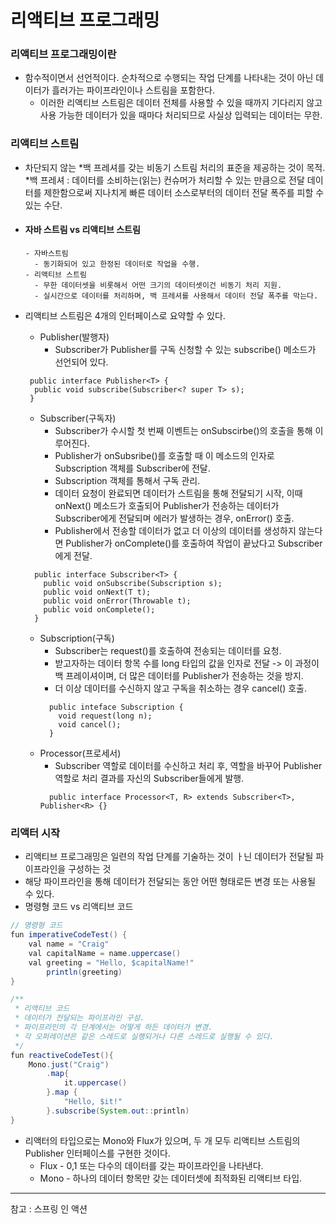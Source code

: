 # 리액티브 프로그래밍  
### 리액티브 프로그래밍이란
- 함수적이면서 선언적이다. 순차적으로 수행되는 작업 단계를 나타내는 것이 아닌 데이터가 흘러가는 파이프라인이나 스트림을 포함한다.  
  - 이러한 리액티브 스트림은 데이터 전체를 사용할 수 있을 때까지 기다리지 않고 사용 가능한 데이터가 있을 때마다 처리되므로 사실상 입력되는 데이터는 무한.

### 리액티브 스트림  
- 차단되지 않는 *백 프레셔를 갖는 비동기 스트림 처리의 표준을 제공하는 것이 목적.  
  *백 프레셔 : 데이터를 소비하는(읽는) 컨슈머가 처리할 수 있는 만큼으로 전달 데이터를 제한함으로써 지나치게 빠른 데이터 소스로부터의 데이터 전달 폭주를 피할 수 있는 수단.
 
- #### 자바 스트림 vs 리액티브 스트림
  ```
  - 자바스트림 
    - 동기화되어 있고 한정된 데이터로 작업을 수행.
  - 리액티브 스트림  
    - 무한 데이터셋을 비롯해서 어떤 크기의 데이터셋이건 비동기 처리 지원.  
    - 실시간으로 데이터를 처리하며, 백 프레셔를 사용해서 데이터 전달 폭주를 막는다.  
  ```
- 리액티브 스트림은 4개의 인터페이스로 요약할 수 있다.
  - Publisher(발행자)   
    - Subscriber가 Publisher를 구독 신청할 수 있는 subscribe() 메소드가 선언되어 있다. 
  ```
   public interface Publisher<T> {
    public void subscribe(Subscriber<? super T> s);
   }
  ```  
  
  - Subscriber(구독자)
    - Subscriber가 수시할 첫 번째 이벤트는 onSubscirbe()의 호출을 통해 이루어진다.
    - Publisher가 onSubsribe()를 호출할 때 이 메소드의 인자로 Subscription 객체를 Subscriber에 전달.  
    - Subscription 객체를 통해서 구독 관리.
    - 데이터 요청이 완료되면 데이터가 스트림을 통해 전달되기 시작, 이때 onNext() 메소드가 호출되어 Publisher가 전송하는 데이터가 Subscriber에게 전달되며 에러가 발생하는 경우, onError() 호출.
    - Publisher에서 전송할 데이터가 없고 더 이상의 데이터를 생성하지 않는다면 Publisher가 onComplete()를 호출하여 작업이 끝났다고 Subscriber에게 전달.
  ```
    public interface Subscriber<T> {
      public void onSubscribe(Subscription s);
      public void onNext(T t);
      public void onError(Throwable t);
      public void onComplete();
    }
  ```
  - Subscription(구독)
    - Subscriber는 request()를 호출하여 전송되는 데이터를 요청.
    - 받고자하는 데이터 항목 수를 long 타입의 값을 인자로 전달 -> 이 과정이 백 프레이셔이며, 더 많은 데이터를 Publisher가 전송하는 것을 방지.
    - 더 이상 데이터를 수신하지 않고 구독을 취소하는 경우 cancel() 호출.   
    ```
      public inteface Subscription {
        void request(long n);
        void cancel();
      }
    ```
  - Processor(프로세서)  
    - Subscriber 역할로 데이터를 수신하고 처리 후, 역할을 바꾸어 Publisher 역할로 처리 결과를 자신의 Subscriber들에게 발행.
    ```
      public interface Processor<T, R> extends Subscriber<T>, Publisher<R> {}
    ```  

### 리액터 시작
- 리액티브 프로그래밍은 일련의 작업 단계를 기술하는 것이 ㅏ닌 데이터가 전달될 파이프라인을 구성하는 것
- 해당 파이프라인을 통해 데이터가 전달되는 동안 어떤 형태로든 변경 또는 사용될 수 있다.
- 명령형 코드 vs 리액티브 코드

```java
// 명령형 코드
fun imperativeCodeTest() {
    val name = "Craig"
    val capitalName = name.uppercase()
    val greeting = "Hello, $capitalName!"
		println(greeting)
}
```

```java
/**
 * 리액티브 코드
 * 데이터가 전달되는 파이프라인 구성.
 * 파이프라인의 각 단계에서는 어떻게 하든 데이터가 변경.
 * 각 오퍼레이션은 같은 스레드로 실행되거나 다른 스레드로 실행될 수 있다.
 */
fun reactiveCodeTest(){
    Mono.just("Craig")
        .map{
            it.uppercase()
        }.map {
            "Hello, $it!"
        }.subscribe(System.out::println)
}
```

- 리액터의 타입으로는 Mono와 Flux가 있으며, 두 개 모두 리액티브 스트림의 Publisher 인터페이스를 구현한 것이다.
    - Flux - 0,1 또는 다수의 데이터를 갖는 파이프라인을 나타낸다.
    - Mono - 하나의 데이터 항목만 갖는 데이터셋에 최적화된 리액티브 타입.




-------------------------
참고 : 스프링 인 액션  
